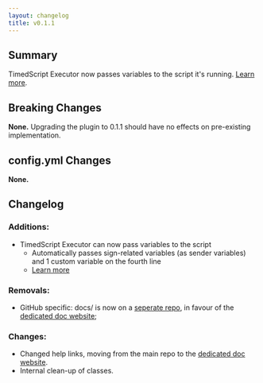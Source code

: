 ```yaml
---
layout: changelog
title: v0.1.1
---
```

## Summary
TimedScript Executor now passes variables to the script it's running. [Learn more](https://coastersigns.github.io/signs/timedscript.html).

## Breaking Changes
**None.** Upgrading the plugin to 0.1.1 should have no effects on pre-existing implementation.

## config.yml Changes
**None.**

## Changelog
### Additions:
- TimedScript Executor can now pass variables to the script
  - Automatically passes sign-related variables (as sender variables) and 1 custom variable on the fourth line
  - [Learn more](https://coastersigns.github.io/signs/timedscript.html)

### Removals:
- GitHub specific: docs/ is now on a [seperate repo](https://github.com/CoasterSigns/coastersigns.github.io/), in favour of the [dedicated doc website](https://coastersigns.github.io/);

### Changes:
- Changed help links, moving from the main repo to the [dedicated doc website](https://coastersigns.github.io/).
- Internal clean-up of classes.